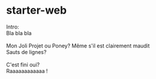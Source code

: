# starter-web
Intro:<br>
Bla bla bla<br><br>
Mon Joli Projet ou Poney?
Même s'il est clairement maudit<br>
Sauts de lignes?<br><br>
C'est fini oui?<br>
Raaaaaaaaaaaa !
